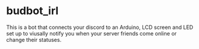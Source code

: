 # budbot_irl

This is a bot that connects your discord to an Arduino, LCD screen and LED set up to viusally notify you when your server friends come online or change their statuses. 
